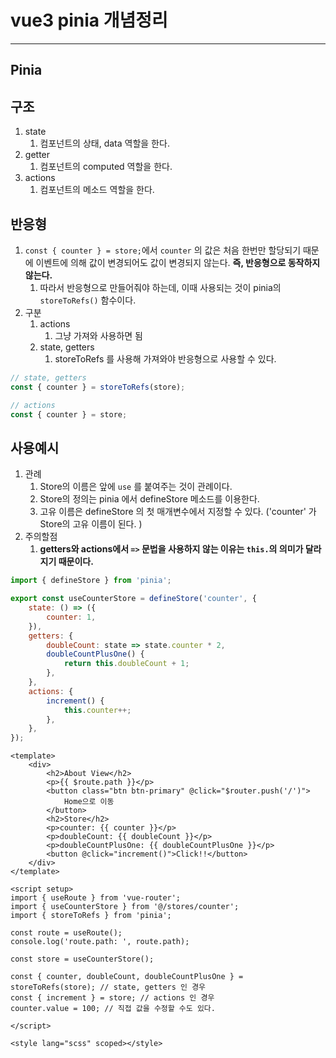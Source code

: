 # vue3 pinia 개념정리

---

>

## Pinia

## 구조

1. state
   1. 컴포넌트의 상태, data 역할을 한다. 
2. getter
   1. 컴포넌트의 computed 역할을 한다.
3. actions 
   1. 컴포넌트의 메소드 역할을 한다. 

## 반응형

1. `const { counter } = store;`에서 `counter` 의 값은 처음 한번만 할당되기 때문에 이벤트에 의해 값이 변경되어도 값이 변경되지 않는다. **즉, 반응형으로 동작하지 않는다.** 
   1. 따라서 반응형으로 만들어줘야 하는데, 이때 사용되는 것이 pinia의 `storeToRefs()` 함수이다. 
2. 구분
   1. actions 
      1. 그냥 가져와 사용하면 됨
   2. state, getters
      1. storeToRefs 를 사용해 가져와야 반응형으로 사용할 수 있다. 

```js
// state, getters 
const { counter } = storeToRefs(store);

// actions
const { counter } = store;
```

## 사용예시

1. 관례
   1. Store의 이름은 앞에 `use` 를 붙여주는 것이 관례이다. 
   2. Store의 정의는 pinia 에서 defineStore 메소드를 이용한다. 
   3. 고유 이름은 defineStore 의 첫 매개변수에서 지정할 수 있다. ('counter' 가 Store의 고유 이름이 된다. ) 
2. 주의할점
   1. **getters와 actions에서 `=>` 문법을 사용하지 않는 이유는 `this.`의 의미가 달라지기 때문이다.** 

```js
import { defineStore } from 'pinia';

export const useCounterStore = defineStore('counter', {
	state: () => ({
		counter: 1,
	}),
	getters: {
		doubleCount: state => state.counter * 2,
		doubleCountPlusOne() {
			return this.doubleCount + 1;
		},
	},
	actions: {
		increment() {
			this.counter++;
		},
	},
});
```

```vue
<template>
	<div>
		<h2>About View</h2>
		<p>{{ $route.path }}</p>
		<button class="btn btn-primary" @click="$router.push('/')">
			Home으로 이동
		</button>
		<h2>Store</h2>
		<p>counter: {{ counter }}</p>
		<p>doubleCount: {{ doubleCount }}</p>
		<p>doubleCountPlusOne: {{ doubleCountPlusOne }}</p>
		<button @click="increment()">Click!!</button>
	</div>
</template>

<script setup>
import { useRoute } from 'vue-router';
import { useCounterStore } from '@/stores/counter';
import { storeToRefs } from 'pinia';

const route = useRoute();
console.log('route.path: ', route.path);

const store = useCounterStore();

const { counter, doubleCount, doubleCountPlusOne } = storeToRefs(store); // state, getters 인 경우 
const { increment } = store; // actions 인 경우 
counter.value = 100; // 직접 값을 수정할 수도 있다. 

</script>

<style lang="scss" scoped></style>
```

